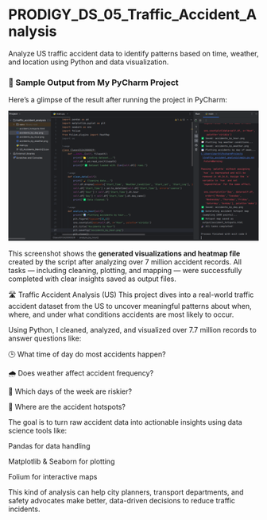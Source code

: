 # PRODIGY_DS_05_Traffic_Accident_Analysis
Analyze US traffic accident data to identify patterns based on time, weather, and location using Python and data visualization.

<h3>📸 Sample Output from My PyCharm Project</h3>

<p>Here’s a glimpse of the result after running the project in PyCharm:</p>

<img src="Screenshot 2025-07-26 233715.png" alt="Accident Analysis Output" width="600"/>

<p>
This screenshot shows the <strong>generated visualizations and heatmap file</strong> created by the script after analyzing over 7 million accident records.
All tasks — including cleaning, plotting, and mapping — were successfully completed with clear insights saved as output files.
</p>


🛣️ Traffic Accident Analysis (US)
This project dives into a real-world traffic accident dataset from the US to uncover meaningful patterns about when, where, and under what conditions accidents are most likely to occur.

Using Python, I cleaned, analyzed, and visualized over 7.7 million records to answer questions like:

🕒 What time of day do most accidents happen?

🌧️ Does weather affect accident frequency?

📅 Which days of the week are riskier?

📍 Where are the accident hotspots?

The goal is to turn raw accident data into actionable insights using data science tools like:

Pandas for data handling

Matplotlib & Seaborn for plotting

Folium for interactive maps

This kind of analysis can help city planners, transport departments, and safety advocates make better, data-driven decisions to reduce traffic incidents.
